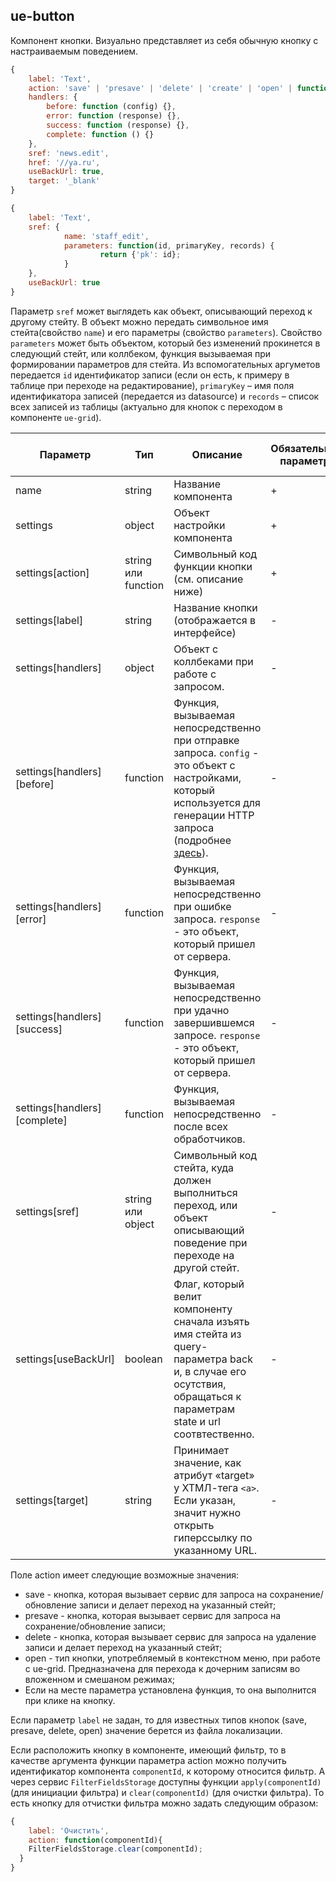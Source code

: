 ## ue-button

Компонент кнопки. Визуально представляет из себя обычную кнопку с настраиваемым поведением.

```javascript
{
	label: 'Text',
	action: 'save' | 'presave' | 'delete' | 'create' | 'open' | function(){}
	handlers: {
		before: function (config) {},
		error: function (response) {},
		success: function (response) {},
		complete: function () {}
	},
	sref: 'news.edit',
	href: '//ya.ru',
	useBackUrl: true,
	target: '_blank'
}
```

```javascript
{
	label: 'Text',
	sref: {
			name: 'staff_edit',
			parameters: function(id, primaryKey, records) {
					return {'pk': id};
			}
	},
	useBackUrl: true
}
```

Параметр `sref` может выглядеть как объект, описывающий переход к другому стейту. В объект можно передать символьное имя стейта(свойство `name`) и его параметры (свойство `parameters`). Свойство `parameters` может быть объектом, который без изменений прокинется в следующий стейт, или коллбеком, функция вызываемая при формировании параметров для стейта. Из вспомогательных аргуметов передается `id` идентификатор записи (если он есть, к примеру в таблице при переходе на редактирование), `primaryKey` – имя поля идентификатора записей (передается из datasource) и `records` – список всех записей из таблицы (актуально для кнопок с переходом в компоненте `ue-grid`). 

| Параметр | Тип | Описание | Обязательный параметр? | Значение по-умолчанию |
| --- | --- | --- | --- | --- |
| name | string | Название компонента | + | - |
| settings | object | Объект настройки компонента | + | - |
| settings[action] | string или function | Символьный код функции кнопки (см. описание ниже) | + | - |
| settings[label] | string | Название кнопки (отображается в интерфейсе) | - | - |
| settings[handlers] | object | Объект с коллбеками при работе с запросом. | - | - |
| settings[handlers][before] | function | Функция, вызываемая непосредственно при отправке запроса. `config` - это объект с настройками, который используется для генерации HTTP запроса (подробнее [здесь](https://docs.angularjs.org/api/ng/service/$http#usage)). | - | - |
| settings[handlers][error] | function | Функция, вызываемая непосредственно при ошибке запроса. `response` - это объект, который пришел от сервера. | - | - |
| settings[handlers][success] | function | Функция, вызываемая непосредственно при удачно завершившемся запросе. `response` - это объект, который пришел от сервера. | - | - |
| settings[handlers][complete] | function | Функция, вызываемая непосредственно после всех обработчиков. | - | - |
| settings[sref] | string или object | Символьный код стейта, куда должен выполниться переход, или объект описывающий поведение при переходе на другой стейт. | - | - |
| settings[useBackUrl] | boolean | Флаг, который велит компоненту сначала изъять имя стейта из query-параметра back и, в случае его осутствия, обращаться к параметрам state и url соотвтественно. | - | false |
| settings[target] | string | Принимает значение, как атрибут «target» у ХТМЛ-тега `<a>`. Если указан, значит нужно открыть гиперссылку по указанному URL. | - | - |

Поле action имеет следующие возможные значения:
* save - кнопка, которая вызывает сервис для запроса на сохранение/обновление записи и делает переход на указанный стейт;
* presave - кнопка, которая вызывает сервис для запроса на сохранение/обновление записи;
* delete - кнопка, которая вызывает сервис для запроса на удаление записи и делает переход на указанный стейт;
* open - тип кнопки, употребляемый в контекстном меню, при работе с ue-grid. Предназначена для перехода к дочерним записям во вложенном и смешаном режимах;
* Если на месте параметра установлена функция, то она выполнится при клике на кнопку.

Если параметр `label` не задан, то для известных типов кнопок (save, presave, delete, open) значение берется из файла локализации.

Если расположить кнопку в компоненте, имеющий фильтр, то в качестве аргумента функции параметра action можно получить идентификатор компонента `componentId`, к которому относится фильтр. 
А через сервис `FilterFieldsStorage` доступны функции `apply(componentId)` (для инициации фильтра) и `clear(componentId)` (для очистки фильтра). То есть кнопку для отчистки фильтра можно задать следующим образом:

```javascript
{
	label: 'Очистить',
	action: function(componentId){
    FilterFieldsStorage.clear(componentId);
  }
}
```